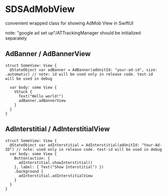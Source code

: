 # SDSAdMobView

convenient wrapped class for showing AdMob View in SwiftUI

note: "google ad set up"/ATTrackingManager should be initialized separately

## AdBanner / AdBannerView

```
struct SomeView: View {
  @StateObject var adBanner = AdBanner(adUnitId: "your-ad-id", size: .automatic) // note: id will be used only in release code. test-id will be used in debug

  var body: some View {
    VStack {
      Text("Hello world!")
      adBanner.adBannerView
    }
  }
}
```


## AdInterstitial / AdInterstitialView

```
struct SomeView: View {
  @StateObject var adInterstitial = AdInterstitial(adUnitId: "Your-Ad-ID") // note: used only in release code. test-id will be used in debug
  var body: some View {
    Button(action: { 
      adInterstitial.showInterstitial()
    }, label: { Text("Show Interstitial") })
    .background {
      adInterstitial.adInterstitialView
    }
  }
}
```
